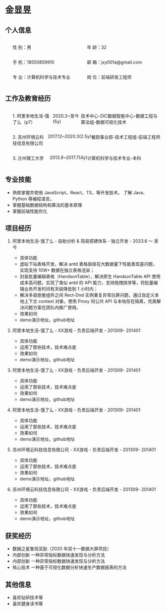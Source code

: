 <h1>金显昱</h1>

## 个人信息

<div style="padding-left:24px">
  <div style="display: flex; ">
      <p style="flex: 1;">性 别：男</p>
      <p style="flex: 1;">年 龄：32</p>
  </div>
  <div style="display: flex;">
      <p style="flex: 1;">手 机：18550859910</p>
      <p style="flex: 1;">邮 箱：jxy001a@gmail.com</p>
  </div>
  <div style="display: flex;">
      <p style="flex: 1;">专 业：计算机科学与技术专业</p>
      <p style="flex: 1;">岗 位：前端研发工程师</p>
  </div>
</div>


## 工作及教育经历
<div style="padding-left:24px">
  <div style="display: flex; ">
      <p style="flex: 1;">1. 阿里本地生活-饿了么（p7）</p>
      <p style="flex: .7;">2020.3~至今(5y)</p>
      <p style="flex: 2;">技术中心-DIC数据智能中心-数据工程与算法组-数据可视化技术</p>
  </div>
  <div style="display: flex;">
      <p style="flex: 1;">2. 苏州环境云科技信息有限公司</p>
      <p style="flex: .7;">2017.12~2020.3(2.5y)</p>
      <p style="flex: 2;">餐厨事业部-技术工程组-前端工程师</p>
  </div>
  <div style="display: flex;">
      <p style="flex: 1;">3. 兰州理工大学</p>
      <p style="flex: .7;">2013.9~2017.7(4y)</p>
      <p style="flex: 2;">计算机科学与技术专业-本科</p>
  </div>
</div>

## 专业技能

* 熟练掌握并使用 JavaScript，React，TS，等开发技术。 了解 Java、Python 等编程语言。
* 掌握基础数据结构和算法的基本原理
* 掌握前端性能优化

## 项目经历

1. 阿里本地生活-饿了么 - 自助分析 & 简易搭建体系  - 独立开发 - 2023.6 ～ 至今
    * 具体功能
    * 虚拟下钻表格开发，解决 antd 表格层级在大数据量下性能表现差问题，实现支持 10W+ 数据在独立表格渲染；
    * 封装批量编辑表格（HandsonTable），解决原生 HandsonTable API 使用成本高问题，实现了类似 antd 的 API 能力，支持拖拽排序等，将批量编辑业务开发时间有天级降低到 1 小时内；
    * 解决多层嵌套组件之间 Rect-Dnd 实例重复异常白屏问题，通过自定义本地上下文 context 对象，使用 Proxy 将公共 API 与本地存在隔离，完美解决问题方案在团队内推广使用。
    * 效果如何
    * demo演示地址，github地址

2. 阿里本地生活-饿了么 - XX游戏 - 负责后端开发 - 201309- 201401
    * 具体功能
    * 运用了那些技术，技术难点是
    * 效果如何
    * demo演示地址，github地址
3. 阿里本地生活-饿了么 - XX游戏 - 负责后端开发 - 201309- 201401
    * 具体功能
    * 运用了那些技术，技术难点是
    * 效果如何
    * demo演示地址，github地址
4. 阿里本地生活-饿了么 - XX游戏 - 负责后端开发 - 201309- 201401
    * 具体功能
    * 运用了那些技术，技术难点是
    * 效果如何
    * demo演示地址，github地址

5. 苏州环境云科技信息有限公司 - XX游戏 - 负责后端开发 - 201309- 201401
    * 具体功能
    * 运用了那些技术，技术难点是
    * 效果如何
    * demo演示地址，github地址
6. 苏州环境云科技信息有限公司 - XX游戏 - 负责后端开发 - 201309- 201401
    * 具体功能
    * 运用了那些技术，技术难点是
    * 效果如何
    * demo演示地址，github地址

## 获奖经历
* 数据之星鲁班奖励（2020 年双十一数据大屏项目）
* 内部创新 一种异常指标数据快速发现与分析方法 
* 内部创新 一种异常指标数据快速发现与分析方法 
* 核心技术 一种基于可视化数据分析快速生产数据报表的方法


## 其他信息
* 喜欢钻研技术等 
* 喜欢健身读书等 





